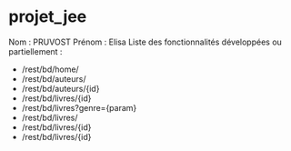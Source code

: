 # projet_jee

Nom : PRUVOST
Prénom : Elisa
Liste des fonctionnalités développées ou partiellement :
- /rest/bd/home/
- /rest/bd/auteurs/
- /rest/bd/auteurs/{id}
- /rest/bd/livres/{id}
- /rest/bd/livres?genre={param}
- /rest/bd/livres/
- /rest/bd/livres/{id}
- /rest/bd/livres/{id}
